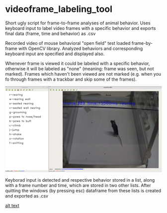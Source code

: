 # videoframe_labeling_tool
Short ugly script for frame-to-frame analyses of animal behavior. Uses keyboard input to label video frames with a specific behavior and exports final data (frame, time and behavior) as .csv

Recorded video of mouse behavioral "open field" test loaded frame-by-frame with OpenCV library. 
Analyzed behaviors and corresponding keyboard input are specified and displayed also.

Whenever frame is viewed it could be labeled with a specific behavior, otherwise it will be labeled as "none" (meaning: frame was seen, but not marked). Frames which haven't been viewed are not marked (e.g. when you fo through frames with a trackbar and skip some of the frames).  

![alt text](https://github.com/shamPJ/videoframe_labeling_tool/blob/master/screenshots/video.png)

Keyborad input is detected and respective behavior stored in a list, along with a frame number and time, which are stored in two other lists.
After quitting the windows (by pressing esc) dataframe from these lists is created and exported as .csv

[alt text](https://github.com/shamPJ/videoframe_labeling_tool/blob/master/screenshots/outputFile.png)

